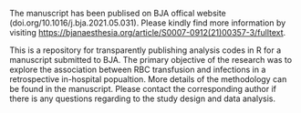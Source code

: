 The manuscript has been publised on BJA offical website (doi.org/10.1016/j.bja.2021.05.031). Please kindly find more information by visiting https://bjanaesthesia.org/article/S0007-0912(21)00357-3/fulltext.

This is a repository for transparently publishing analysis codes in R for a manuscript submitted to BJA. The primary objective of the research was to explore the association between RBC transfusion and infections in a retrospective in-hospital popualtion. More details of the methodology can be found in the manuscript. Please contact the corresponding author if there is any questions regarding to the study design and data analysis. 
